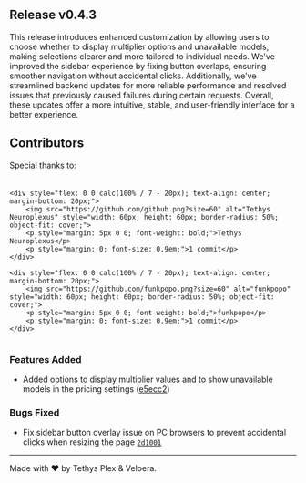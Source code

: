 ## Release v0.4.3

This release introduces enhanced customization by allowing users to choose whether to display multiplier options and unavailable models, making selections clearer and more tailored to individual needs. We've improved the sidebar experience by fixing button overlaps, ensuring smoother navigation without accidental clicks. Additionally, we've streamlined backend updates for more reliable performance and resolved issues that previously caused failures during certain requests. Overall, these updates offer a more intuitive, stable, and user-friendly interface for a better experience.

## Contributors

Special thanks to:

<div style="display: flex; flex-wrap: wrap; gap: 20px; justify-content: center; margin-top: 20px;">

    <div style="flex: 0 0 calc(100% / 7 - 20px); text-align: center; margin-bottom: 20px;">
        <img src="https://github.com/github.png?size=60" alt="Tethys Neuroplexus" style="width: 60px; height: 60px; border-radius: 50%; object-fit: cover;">
        <p style="margin: 5px 0 0; font-weight: bold;">Tethys Neuroplexus</p>
        <p style="margin: 0; font-size: 0.9em;">1 commit</p>
    </div>

    <div style="flex: 0 0 calc(100% / 7 - 20px); text-align: center; margin-bottom: 20px;">
        <img src="https://github.com/funkpopo.png?size=60" alt="funkpopo" style="width: 60px; height: 60px; border-radius: 50%; object-fit: cover;">
        <p style="margin: 5px 0 0; font-weight: bold;">funkpopo</p>
        <p style="margin: 0; font-size: 0.9em;">1 commit</p>
    </div>
</div>

### Features Added

- Added options to display multiplier values and to show unavailable models in the pricing settings ([e5ecc2](https://github.com/Veloera/Veloera/commit/e5ecc21d1e3a97efe6602e76913dfc9d746ff650))
### Bugs Fixed

- Fix sidebar button overlay issue on PC browsers to prevent accidental clicks when resizing the page [`2d1001`](https://github.com/Veloera/Veloera/commit/2d1001971cc443845e910e9ee8a58600f3c19270)
---

Made with ♥️ by Tethys Plex & Veloera.
